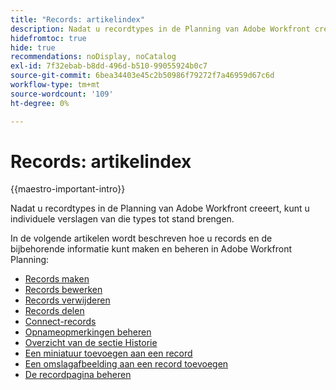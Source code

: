 ```yaml
---
title: "Records: artikelindex"
description: Nadat u recordtypes in de Planning van Adobe Workfront creeert kunt u individuele verslagen van die types tot stand brengen. In de volgende artikelen wordt beschreven hoe u records en de bijbehorende informatie kunt maken en beheren in Adobe Workfront Planning.
hidefromtoc: true
hide: true
recommendations: noDisplay, noCatalog
exl-id: 7f32ebab-b8dd-496d-b510-99055924b0c7
source-git-commit: 6bea34403e45c2b50986f79272f7a46959d67c6d
workflow-type: tm+mt
source-wordcount: '109'
ht-degree: 0%

---
```


<!-- update the metadata with real information when making this available in TOC and in the left nav
---
title: The architecture and fields of Adobe Maestro
description: The following articles describe how you can create and manage records in Adobe Maestro. 
hidefromtoc: yes
author: Alina
feature: Work Management
role: User
hide: yes
---
-->

# Records: artikelindex

{{maestro-important-intro}}

Nadat u recordtypes in de Planning van Adobe Workfront creeert, kunt u individuele verslagen van die types tot stand brengen.

In de volgende artikelen wordt beschreven hoe u records en de bijbehorende informatie kunt maken en beheren in Adobe Workfront Planning:

* [Records maken](/help/quicksilver/maestro/records/create-records.md)
* [Records bewerken](/help/quicksilver/maestro/records/edit-records.md)
* [Records verwijderen](/help/quicksilver/maestro/records/delete-records.md)
* [Records delen](/help/quicksilver/maestro/records/share-records.md)
* [Connect-records](/help/quicksilver/maestro/records/connect-records.md)
* [Opnameopmerkingen beheren](/help/quicksilver/maestro/records/manage-record-comments.md)
* [Overzicht van de sectie Historie](/help/quicksilver/maestro/records/history-section-overview.md)
* [Een miniatuur toevoegen aan een record](/help/quicksilver/maestro/records/add-thumbnails-to-records.md)
* [Een omslagafbeelding aan een record toevoegen](/help/quicksilver/maestro/records/add-a-cover-image-to-a-record.md)
* [De recordpagina beheren](/help/quicksilver/maestro/records/manage-the-record-page.md)
